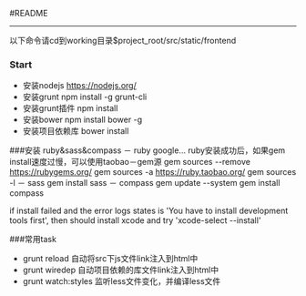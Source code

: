 #README

---

以下命令请cd到working目录$project_root/src/static/frontend  


### Start

- 安装nodejs
	https://nodejs.org/
- 安装grunt
	npm install -g grunt-cli
- 安装grunt插件
	npm install
- 安装bower
	npm install bower -g
- 安装项目依赖库
	bower install

###安装 ruby&sass&compass
－ ruby
	google...
	ruby安装成功后，如果gem install速度过慢，可以使用taobao－gem源
		gem sources --remove https://rubygems.org/
		gem sources -a https://ruby.taobao.org/
		gem sources -l
－ sass
	gem install sass
－ compass
	gem update --system
	gem install compass

if install failed and the error logs states is 'You have to install development tools first', then should install xcode and try 'xcode-select --install'

###常用task

- grunt reload
	自动将src下js文件link注入到html中
- grunt wiredep
	自动项目依赖的库文件link注入到html中
- grunt watch:styles
	监听less文件变化，并编译less文件






